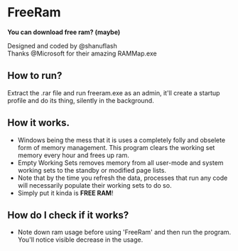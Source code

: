 # FreeRam
**You can download free ram? (maybe)**

Designed and coded by @shanuflash<br>
Thanks @Microsoft for their amazing RAMMap.exe

## How to run?<br>
Extract the .rar file and run freeram.exe as an admin, it'll create 
a startup profile and do its thing, silently in the background. 

## How it works.<br>
- Windows being the mess that it is uses a completely folly and obselete form of memory management. This program clears the working set memory every hour and frees up ram.
- Empty Working Sets removes memory from all user-mode and system working sets to the standby or modified page lists.<br>
- Note that by the time you refresh the data, processes that run any code will necessarily populate their working sets to do so.<br>
- Simply put it kinda is **FREE RAM**!

## How do I check if it works?
- Note down ram usage before using 'FreeRam' and then run the program. You'll notice visible
decrease in the usage.
 

